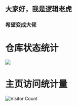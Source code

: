 ## 大家好，我是逻辑老虎

### 希望变成大佬

# 仓库状态统计
![](https://github-readme-stats.vercel.app/api?username=LogicTiger&show_icons=true&theme=transparent)

# 主页访问统计量
![Visitor Count](https://profile-counter.glitch.me/LogicTiger.com/count.svg)
